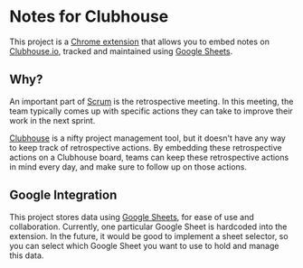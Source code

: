 # Notes for Clubhouse

This project is a [Chrome extension](https://developer.chrome.com/extensions)
that allows you to embed notes on [Clubhouse.io](https://clubhouse.io/),
tracked and maintained using [Google Sheets](https://www.google.com/sheets/about/).

## Why?

An important part of [Scrum](https://en.wikipedia.org/wiki/Scrum_(software_development))
is the retrospective meeting. In this meeting, the team typically comes up
with specific actions they can take to improve their work in the next sprint.

[Clubhouse](https://clubhouse.io/) is a nifty project management tool,
but it doesn't have any way to keep track of retrospective actions.
By embedding these retrospective actions on a Clubhouse board, teams can
keep these retrospective actions in mind every day, and make sure to follow
up on those actions.

## Google Integration

This project stores data using [Google Sheets](https://www.google.com/sheets/about/),
for ease of use and collaboration. Currently, one particular Google Sheet
is hardcoded into the extension. In the future, it would be good to implement
a sheet selector, so you can select which Google Sheet you want to use
to hold and manage this data.
